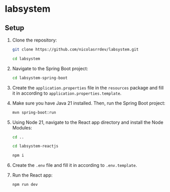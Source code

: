 # labsystem

## Setup

1. Clone the repository:

    ```bash
    git clone https://github.com/nicolasrrdev/labsystem.git
    ```
    ```bash
    cd labsystem
    ```

2. Navigate to the Spring Boot project:

    ```bash
    cd labsystem-spring-boot
    ```

3. Create the `application.properties` file in the `resources` package and fill it in according to `application.properties.template`.

4. Make sure you have Java 21 installed. Then, run the Spring Boot project:

    ```bash
    mvn spring-boot:run
    ```

5. Using Node 21, navigate to the React app directory and install the Node Modules:

    ```bash
    cd ..
    ```
    ```bash
    cd labsystem-reactjs
    ```
    ```bash
    npm i
    ```

6. Create the `.env` file and fill it in according to `.env.template`.

7. Run the React app:

    ```bash
    npm run dev
    ```

